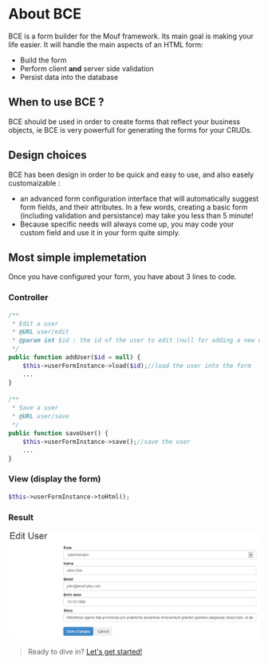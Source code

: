 About BCE
==
BCE is a form builder for the Mouf framework. Its main goal is making your life easier. It will handle the main aspects of an HTML form:

* Build the form
* Perform client **and** server side validation
* Persist data into the database

When to use BCE ?
--
BCE should be used in order to create forms that reflect your business objects, ie BCE is very powerfull for generating the forms for your CRUDs.

Design choices
--
BCE has been design in order to be quick and easy to use, and also easely customaizable :

* an advanced form configuration interface that will automatically suggest form fields, and their attributes. In a few words, creating a basic form (including validation and persistance) may take you less than 5 minute!
* Because specific needs will always come up, you may code your custom field and use it in your form quite simply.

Most simple implemetation
--
Once you have configured your form, you have about 3 lines to code.
### Controller
```php
/**
 * Edit a user
 * @URL user/edit
 * @param int $id : the id of the user to edit (null for adding a new user)
 */
public function addUser($id = null) {
    $this->userFormInstance->load($id);//load the user into the form
    ...
}

/**
 * Save a user
 * @URL user/save
 */
public function saveUser() {
    $this->userFormInstance->save();//save the user
    ...
}
```

### View (display the form)
```php
$this->userFormInstance->toHtml();
```

### Result
![Renderer edit form](doc/images/edit-form.png)

> Ready to dive in? [Let's get started!](doc/quickstart.md)
